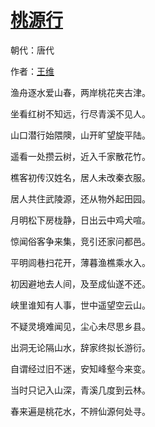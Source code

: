 # [桃源行](http://so.gushiwen.org/view_5550.aspx)

朝代：唐代

作者：[王维](http://so.gushiwen.org/author_515.aspx)

渔舟逐水爱山春，两岸桃花夹古津。

坐看红树不知远，行尽青溪不见人。

山口潜行始隈隩，山开旷望旋平陆。

遥看一处攒云树，近入千家散花竹。

樵客初传汉姓名，居人未改秦衣服。

居人共住武陵源，还从物外起田园。

月明松下房栊静，日出云中鸡犬喧。

惊闻俗客争来集，竞引还家问都邑。

平明闾巷扫花开，薄暮渔樵乘水入。

初因避地去人间，及至成仙遂不还。

峡里谁知有人事，世中遥望空云山。

不疑灵境难闻见，尘心未尽思乡县。

出洞无论隔山水，辞家终拟长游衍。

自谓经过旧不迷，安知峰壑今来变。

当时只记入山深，青溪几度到云林。

春来遍是桃花水，不辨仙源何处寻。

